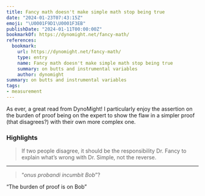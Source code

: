 ```yaml
---
title: Fancy math doesn't make simple math stop being true
date: "2024-01-23T07:43:15Z"
emoji: "\U0001F9D1‍\U0001F3EB"
publishDate: "2024-01-11T00:00:00Z"
bookmarkOf: https://dynomight.net/fancy-math/
references:
  bookmark:
    url: https://dynomight.net/fancy-math/
    type: entry
    name: Fancy math doesn't make simple math stop being true
    summary: on butts and instrumental variables
    author: dynomight
summary: on butts and instrumental variables
tags:
- measurement
---
```

As ever, a great read from DynoMight! I particularly enjoy the assertion on the burden of proof being on the expert to show the flaw in a simpler proof (that disagrees?) with their own more complex one.

### Highlights

> If two people disagree, it should be the responsibility Dr. Fancy to explain what’s wrong with Dr. Simple, not the reverse.

---

> “_onus probandi incumbit Bob_”?

“The burden of proof is on Bob”
